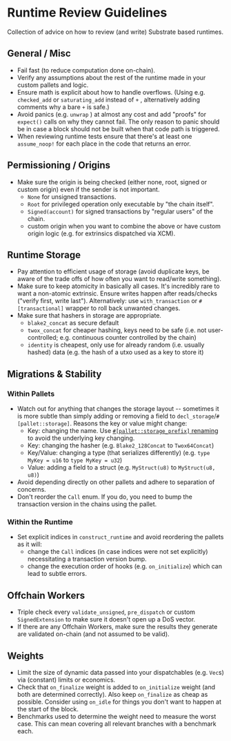 # Runtime Review Guidelines
Collection of advice on how to review (and write) Substrate based runtimes.

## General / Misc
- Fail fast (to reduce computation done on-chain).
- Verify any assumptions about the rest of the runtime made in your custom pallets and logic.
- Ensure math is explicit about how to handle overflows. (Using e.g. `checked_add` or `saturating_add` instead of `+` , alternatively adding comments why a bare `+` is safe.)
- Avoid panics (e.g. `unwrap` ) at almost any cost and add "proofs" for `expect()` calls on why they cannot fail. The only reason to panic should be in case a block should not be built when that code path is triggered.
- When reviewing runtime tests ensure that there's at least one `assume_noop!` for each place in the code that returns an error.

## Permissioning / Origins
- Make sure the origin is being checked (either none, root, signed or custom origin) even if the sender is not important.
  - `None` for unsigned transactions.
  - `Root` for privileged operation only executable by "the chain itself".
  - `Signed(account)` for signed transactions by "regular users" of the chain.
  - custom origin when you want to combine the above or have custom origin logic (e.g. for extrinsics dispatched via XCM).

## Runtime Storage
- Pay attention to efficient usage of storage (avoid duplicate keys, be aware of the trade offs of how often you want to read/write something).
- Make sure to keep atomicity in basically all cases. It's incredibly rare to want a non-atomic extrinsic. Ensure writes happen after reads/checks ("verify first, write last"). Alternatively: use `with_transaction` or `#[transactional]` wrapper to roll back unwanted changes.
- Make sure that hashers in storage are appropriate.
    - `blake2_concat` as secure default
    - `twox_concat` for cheaper hashing, keys need to be safe (i.e. not user-controlled; e.g. continuous counter controlled by the chain)
    - `identity` is cheapest, only use for already random (i.e. usually hashed) data (e.g. the hash of a utxo used as a key to store it)

## Migrations & Stability

### Within Pallets
- Watch out for anything that changes the storage layout -- sometimes it is more subtle than simply adding or removing a field to `decl_storage`/`#[pallet::storage]`. Reasons the key or value might change:
  - Key: changing the name. Use [`#[pallet::storage_prefix]` renaming](https://paritytech.github.io/substrate/monthly-2022-01/frame_support/attr.pallet.html#storage-palletstorage-optional) to avoid the underlying key changing.
  - Key: changing the hasher (e.g. `Blake2_128Concat` to `Twox64Concat`)
  - Key/Value: changing a type (that serializes differently) (e.g. `type MyKey = u16` to `type MyKey = u32`)
  - Value: adding a field to a struct (e.g. `MyStruct(u8)` to `MyStruct(u8, u8)`)
- Avoid depending directly on other pallets and adhere to separation of concerns.
- Don't reorder the `Call` enum. If you do, you need to bump the transaction version in the chains using the pallet.

### Within the Runtime
- Set explicit indices in `construct_runtime` and avoid reordering the pallets as it will:
    - change the `Call` indices (in case indices were not set explicitly) necessitating a transaction version bump.
    - change the execution order of hooks (e.g. `on_initialize`) which can lead to subtle errors.

## Offchain Workers

- Triple check every `validate_unsigned`, `pre_dispatch` or custom `SignedExtension` to make sure it doesn't open up a DoS vector.
- If there are any Offchain Workers, make sure the results they generate are validated on-chain (and not assumed to be valid).

## Weights

- Limit the size of dynamic data passed into your dispatchables (e.g. `Vec`s) via (constant) limits or economics.
- Check that `on_finalize` weight is added to `on_initialize` weight (and both are determined correctly). Also keep `on_finalize` as cheap as possible. Consider using `on_idle` for things you don't want to happen at the start of the block.
- Benchmarks used to determine the weight need to measure the worst case. This can mean covering all relevant branches with a benchmark each.
